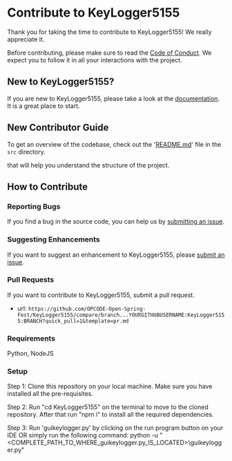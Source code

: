 # Contribute to KeyLogger5155

Thank you for taking the time to contribute to KeyLogger5155! We really appreciate it. 

Before contributing, please make sure to read the [Code of Conduct](../../CODE_OF_CONDUCT.md). We expect you to follow it in all your interactions with the project.

## New to KeyLogger5155?

If you are new to KeyLogger5155, please take a look at the [documentation](./Project_Tour.md). It is a great place to start.

## New Contributor Guide

To get an overview of the codebase, check out the '[README.md](../src/README.md)' file in the `src` directory.

that will help you understand the structure of the project.

## How to Contribute

### Reporting Bugs

If you find a bug in the source code, you can help us by [submitting an issue](../ISSUE_TEMPLATE/bug_report.yaml).

### Suggesting Enhancements

If you want to suggest an enhancement to KeyLogger5155, please [submit an issue](../ISSUE_TEMPLATE/feature_request.yaml).

### Pull Requests

If you want to contribute to KeyLogger5155, submit a pull request.

- url: `https://github.com/OPCODE-Open-Spring-Fest/KeyLogger5155/compare/branch...YOURGITHUBUSERNAME:KeyLogger5155:BRANCH?quick_pull=1&template=pr.md`
  
### Requirements

Python, NodeJS

### Setup

Step 1: Clone this repository on your local machine. Make sure you have installed all the pre-requisites.

Step 2: Run "cd KeyLogger5155" on the terminal to move to the cloned repository. After that run "npm i" to install all the required dependencies.

Step 3: 
 Run 'guikeylogger.py' by clicking on the run program button on your IDE  OR  simply run the  following command:    python -u "<COMPLETE_PATH_TO_WHERE_guikeylogger.py_IS_LOCATED>\guikeylogger.py"